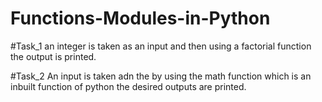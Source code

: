 # Functions-Modules-in-Python
#Task_1
an integer is taken as an input and then using a factorial function the output is printed.

#Task_2
An input is taken adn the by using the math function which is an inbuilt function of python the desired outputs are printed.

